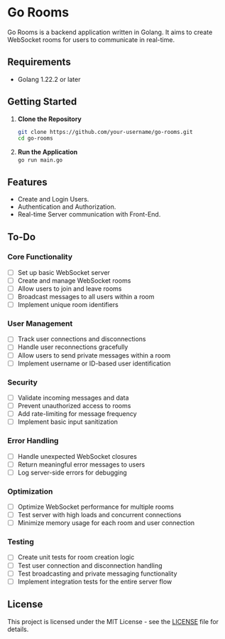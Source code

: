# Go Rooms

Go Rooms is a backend application written in Golang. It aims to create WebSocket rooms for users to communicate in real-time.

## Requirements

- Golang 1.22.2 or later

## Getting Started

1. **Clone the Repository**  
   ```bash
   git clone https://github.com/your-username/go-rooms.git
   cd go-rooms
   ```
2. **Run the Application**  
   `go run main.go`

## Features

- Create and Login Users.
- Authentication and Authorization.
- Real-time Server communication with Front-End.

## To-Do

### Core Functionality

- [ ] Set up basic WebSocket server
- [ ] Create and manage WebSocket rooms
- [ ] Allow users to join and leave rooms
- [ ] Broadcast messages to all users within a room
- [ ] Implement unique room identifiers

### User Management

- [ ] Track user connections and disconnections
- [ ] Handle user reconnections gracefully
- [ ] Allow users to send private messages within a room
- [ ] Implement username or ID-based user identification

### Security

- [ ] Validate incoming messages and data
- [ ] Prevent unauthorized access to rooms
- [ ] Add rate-limiting for message frequency
- [ ] Implement basic input sanitization

### Error Handling

- [ ] Handle unexpected WebSocket closures
- [ ] Return meaningful error messages to users
- [ ] Log server-side errors for debugging

### Optimization

- [ ] Optimize WebSocket performance for multiple rooms
- [ ] Test server with high loads and concurrent connections
- [ ] Minimize memory usage for each room and user connection

### Testing

- [ ] Create unit tests for room creation logic
- [ ] Test user connection and disconnection handling
- [ ] Test broadcasting and private messaging functionality
- [ ] Implement integration tests for the entire server flow

## License

This project is licensed under the MIT License - see the [LICENSE](./LICENSE) file for details.